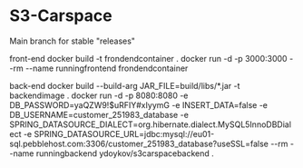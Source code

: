 # S3-Carspace

Main branch for stable "releases"

front-end
docker build -t frondendcontainer .
docker run -d -p 3000:3000 --rm --name runningfrontend frondendcontainer

back-end
docker build --build-arg JAR_FILE=build/libs/*.jar -t backendimage .
docker run -d -p 8080:8080 -e DB_PASSWORD=yaQZW9!$uRFIY#xIyymG -e INSERT_DATA=false -e DB_USERNAME=customer_251983_database -e SPRING_DATASOURCE_DIALECT=org.hibernate.dialect.MySQL5InnoDBDialect -e SPRING_DATASOURCE_URL=jdbc:mysql://eu01-sql.pebblehost.com:3306/customer_251983_database?useSSL=false --rm --name runningbackend ydoykov/s3carspacebackend .
